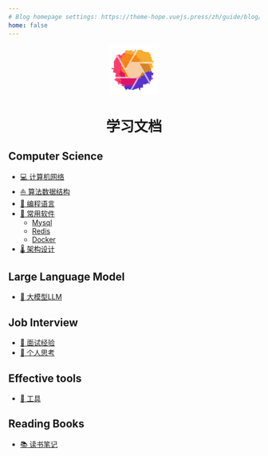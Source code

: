 ```yaml
---
# Blog homepage settings: https://theme-hope.vuejs.press/zh/guide/blog/home.html
home: false
---
```


<p align="center">
  <img src="/logo.svg" alt="Navyum's blog logo" width="100" height="auto" />
</p>

<h1 align="center">学习文档</h1>


## Computer Science
- [💻 计算机网络](计算机网络)
- [⛵️ 算法数据结构](算法数据结构/0.学习路径.md)
- [📑 编程语言](编程语言/golang/golang学习笔记.md)
- [📁 常用软件](常用软件/0.学习路径.md)
  - [Mysql](常用软件/数据库/mysql/01.Mysql逻辑架构.md)
  - [Redis](常用软件/数据库/redis/01.数据类型、底层数据结构.md)
  - [Docker](常用软件/容器化/docker.md)
- [🌡️ 架构设计](架构设计/02.分布式与架构/01.分布式设计总纲.md)

## Large Language Model
- [🤖 大模型LLM](大模型LLM/00.概念/01.Transformer.md)

## Job Interview
- [👩 面试经验](面试经验/Ready4Interview.md)
- [🤔 个人思考](个人思考/如何做职业规划.md)

## Effective tools
- [🔧 工具](工具武器库/electron.md)

## Reading Books
- [📚 读书笔记](https://www.notion.so/navyum/1c42fcd1fefa4e948d8514761b2ab8c7?v=0ca5dc6ee29e4c2787dbd0f1055b4ed0)